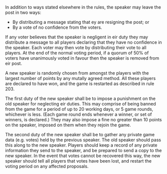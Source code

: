In addition to ways stated elsewhere in the rules, the speaker may leave the post in two ways:

- By distributing a message stating that ey are resigning the post; or
- By a vote of no confidence from the voters.

If any voter believes that the speaker is negligent in eir duty they may distribute a message to all players declaring that they have no confidence in the speaker. Each voter may then vote by distributing their vote to all players. At the end of the normal voting period, if a quorum of 50% of voters have unanimously voted in favour then the speaker is removed from eir post.

A new speaker is randomly chosen from amongst the players with the largest number of points by any mutally agreed method. All these players are declared to have won, and the game is restarted as described in rule 203.

The first duty of the new speaker shall be to impose a punishment on the old speaker for neglecting eir duties. This may comprise of being banned from the game for a period of up to 20 working days, or 5 game rounds, whichever is less. (Each game round ends whenever a winner, or set of winners, is declared.) They may also impose a fine no greater than 10 points on the speaker, imposed on them when they rejoin the game.

The second duty of the new speaker shall be to gather any private game data (e.g. votes) held by the previous speaker. The old speaker should pass this along to the new speaker. Players should keep a record of any private information they send to the speaker, and be prepared to send a copy to the new speaker. In the event that votes cannot be recovered this way, the new speaker should tell all players that votes have been lost, and restart the voting period on any affected proposals.
